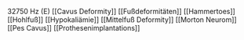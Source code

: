 32750 Hz (E)
[[Cavus Deformity]]
[[Fußdeformitäten]]
[[Hammertoes]]
[[Hohlfuß]]
[[Hypokaliämie]]
[[Mittelfuß Deformity]]
[[Morton Neurom]]
[[Pes Cavus]]
[[Prothesenimplantations]]